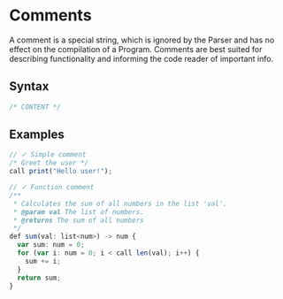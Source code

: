 # Comments

A comment is a special string, which is ignored by the Parser and has no effect on the
compilation of a Program. Comments are best suited for describing functionality and informing
the code reader of important info.

## Syntax

```ts
/* CONTENT */
```

## Examples

```ts
// ✓ Simple comment
/* Greet the user */
call print("Hello user!");

// ✓ Function comment
/**
 * Calculates the sum of all numbers in the list 'val'.
 * @param val The list of numbers.
 * @returns The sum of all numbers
 */
def sum(val: list<num>) -> num {
  var sum: num = 0;
  for (var i: num = 0; i < call len(val); i++) {
    sum += i;
  }
  return sum;
}
```
